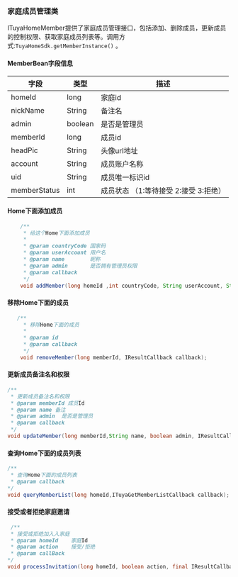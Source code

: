 ### 家庭成员管理类
ITuyaHomeMember提供了家庭成员管理接口，包括添加、删除成员，更新成员的控制权限、获取家庭成员列表等。调用方式:`TuyaHomeSdk.getMemberInstance()` 。


#### MemberBean字段信息

| 字段 | 类型 | 描述 |
| --- | --- | --- |
| homeId | long  | 家庭id|
| nickName | String | 备注名 |
| admin | boolean | 是否是管理员 |
| memberId | long | 成员id |
| headPic | String | 头像url地址 |
| account | String  | 成员账户名称 |
| uid | String | 成员唯一标识id |
| memberStatus | int| 成员状态 （1:等待接受 2:接受 3:拒绝）|

#### Home下面添加成员

```java
    /**
     * 给这个Home下面添加成员
     *
     * @param countryCode 国家码
     * @param userAccount 用户名
     * @param name        昵称
     * @param admin       是否拥有管理员权限
     * @param callback
     */
    void addMember(long homeId ,int countryCode, String userAccount, String name, boolean admin, ITuyaMemberResultCallback callback);

```

#### 移除Home下面的成员

```java
   /**
     * 移除Home下面的成员
     *
     * @param id
     * @param callback
     */
    void removeMember(long memberId, IResultCallback callback);
```

#### 更新成员备注名和权限
```java
/**
 * 更新成员备注名和权限
 * @param memberId 成员Id
 * @param name 备注 
 * @param admin  是否是管理员
 * @param callback
 */
void updateMember(long memberId,String name, boolean admin, IResultCallback callback);
```

#### 查询Home下面的成员列表

```java
/**
 * 查询Home下面的成员列表
 * @param callback
*/
void queryMemberList(long homeId,ITuyaGetMemberListCallback callback);
```

#### 接受或者拒绝家庭邀请

```java
 /**
 * 接受或拒绝加⼊入家庭
 * @param homeId    家庭Id
 * @param action    接受/拒绝
 * @param callBack
*/
void processInvitation(long homeId, boolean action, final IResultCallback callBack);
```